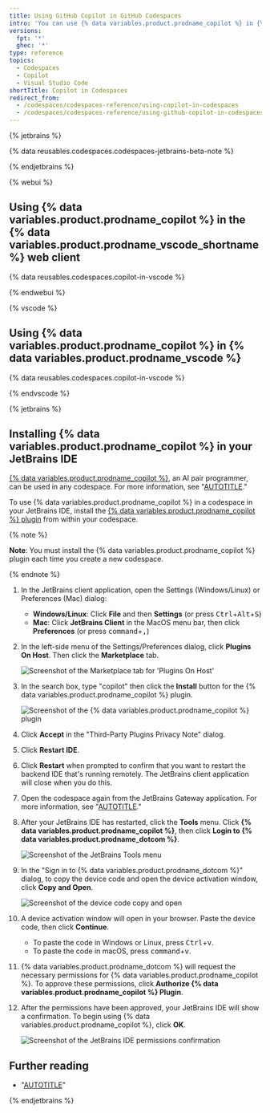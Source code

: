 ```yaml
---
title: Using GitHub Copilot in GitHub Codespaces
intro: 'You can use {% data variables.product.prodname_copilot %} in {% data variables.product.prodname_github_codespaces %} by adding the extension.'
versions:
  fpt: '*'
  ghec: '*'
type: reference
topics:
  - Codespaces
  - Copilot
  - Visual Studio Code
shortTitle: Copilot in Codespaces
redirect_from:
  - /codespaces/codespaces-reference/using-copilot-in-codespaces
  - /codespaces/codespaces-reference/using-github-copilot-in-codespaces
---
```


{% jetbrains %}

{% data reusables.codespaces.codespaces-jetbrains-beta-note %}

{% endjetbrains %}

{% webui %}

## Using {% data variables.product.prodname_copilot %} in the {% data variables.product.prodname_vscode_shortname %} web client

{% data reusables.codespaces.copilot-in-vscode %}

{% endwebui %}

{% vscode %}

## Using {% data variables.product.prodname_copilot %} in {% data variables.product.prodname_vscode %}

{% data reusables.codespaces.copilot-in-vscode %}

{% endvscode %}

{% jetbrains %}

## Installing {% data variables.product.prodname_copilot %} in your JetBrains IDE

[{% data variables.product.prodname_copilot %}](https://copilot.github.com/), an AI pair programmer, can be used in any codespace. For more information, see "[AUTOTITLE](/copilot/overview-of-github-copilot/about-github-copilot-for-individuals)."

To use {% data variables.product.prodname_copilot %} in a codespace in your JetBrains IDE, install the [{% data variables.product.prodname_copilot %} plugin](https://plugins.jetbrains.com/plugin/17718-github-copilot) from within your codespace.

{% note %}

**Note**: You must install the {% data variables.product.prodname_copilot %} plugin each time you create a new codespace.

{% endnote %}

1. In the JetBrains client application, open the Settings (Windows/Linux) or Preferences (Mac) dialog:

   - **Windows/Linux**: Click **File** and then **Settings** (or press <kbd>Ctrl</kbd>+<kbd>Alt</kbd>+<kbd>S</kbd>)
   - **Mac**: Click **JetBrains Client** in the MacOS menu bar, then click **Preferences** (or press <kbd>command</kbd>+<kbd>,</kbd>)

1. In the left-side menu of the Settings/Preferences dialog, click **Plugins On Host**. Then click the **Marketplace** tab.

   ![Screenshot of the Marketplace tab for 'Plugins On Host'](/assets/images/help/codespaces/jetbrains-preferences-plugins.png)

1. In the search box, type "copilot" then click the **Install** button for the {% data variables.product.prodname_copilot %} plugin.

   ![Screenshot of the {% data variables.product.prodname_copilot %} plugin](/assets/images/help/codespaces/jetbrains-copilot-plugin.png)

1. Click **Accept** in the "Third-Party Plugins Privacy Note" dialog.
1. Click **Restart IDE**.
1. Click **Restart** when prompted to confirm that you want to restart the backend IDE that's running remotely. The JetBrains client application will close when you do this.
1. Open the codespace again from the JetBrains Gateway application. For more information, see "[AUTOTITLE](/codespaces/developing-in-codespaces/using-github-codespaces-in-your-jetbrains-ide#opening-a-codespace-in-your-jetbrains-ide)."
1. After your JetBrains IDE has restarted, click the **Tools** menu. Click **{% data variables.product.prodname_copilot %}**, then click **Login to {% data variables.product.prodname_dotcom %}**.

    ![Screenshot of the JetBrains Tools menu](/assets/images/help/codespaces/jetbrains-tools-menu.png)

1. In the "Sign in to {% data variables.product.prodname_dotcom %}" dialog, to copy the device code and open the device activation window, click **Copy and Open**.

    ![Screenshot of the device code copy and open](/assets/images/help/copilot/device-code-copy-and-open.png)

1. A device activation window will open in your browser. Paste the device code, then click **Continue**.

   - To paste the code in Windows or Linux, press <kbd>Ctrl</kbd>+<kbd>v</kbd>.
   - To paste the code in macOS, press <kbd>command</kbd>+<kbd>v</kbd>.
1. {% data variables.product.prodname_dotcom %} will request the necessary permissions for {% data variables.product.prodname_copilot %}. To approve these permissions, click **Authorize {% data variables.product.prodname_copilot %} Plugin**.
1. After the permissions have been approved, your JetBrains IDE will show a confirmation. To begin using {% data variables.product.prodname_copilot %}, click **OK**.

   ![Screenshot of the JetBrains IDE permissions confirmation](/assets/images/help/copilot/jetbrains-ide-confirmation.png)

## Further reading

- "[AUTOTITLE](/copilot/getting-started-with-github-copilot/getting-started-with-github-copilot-in-a-jetbrains-ide)"

{% endjetbrains %}
